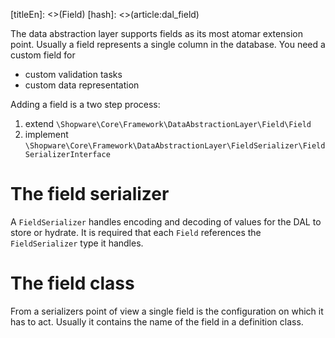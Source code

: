 [titleEn]: <>(Field)
[hash]: <>(article:dal_field)

The data abstraction layer supports fields as its most atomar extension point. Usually a field represents a single column in the database. You need a custom field for 

* custom validation tasks
* custom data representation

Adding a field is a two step process:

1. extend `\Shopware\Core\Framework\DataAbstractionLayer\Field\Field`
2. implement `\Shopware\Core\Framework\DataAbstractionLayer\FieldSerializer\FieldSerializerInterface`   

# The field serializer

A `FieldSerializer` handles encoding and decoding of values for the DAL to store or hydrate. It is required that each `Field` references the `FieldSerializer` type it handles. 

# The field class

From a serializers point of view a single field is the configuration on which it has to act. Usually it contains the name of the field in a definition class. 
